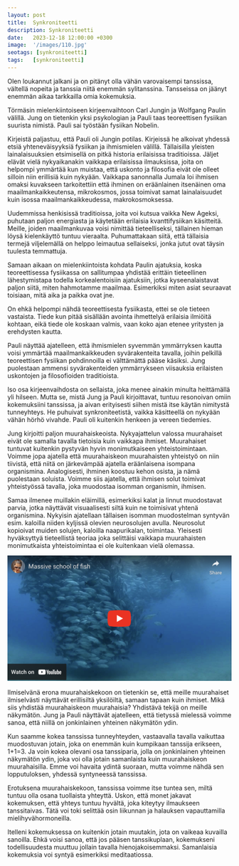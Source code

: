 ```yaml
---
layout: post
title:  Synkroniteetti
description: Synkroniteetti
date:   2023-12-18 12:00:00 +0300
image:  '/images/110.jpg'
seotags: [synkroniteetti]
tags:   [synkroniteetti]
---
```

Olen loukannut jalkani ja on pitänyt olla vähän varovaisempi tanssissa, vältellä nopeita ja tanssia niitä enemmän sylitanssina. Tansseissa on jäänyt enemmän aikaa tarkkailla omia kokemuksia.

Törmäsin mielenkiintoiseen kirjeenvaihtoon Carl Jungin ja Wolfgang Paulin välillä. Jung on tietenkin yksi psykologian ja Pauli taas teoreettisen fysiikan suurista nimistä. Pauli sai työstään fysiikan Nobelin.

Kirjeistä paljastuu, että Pauli oli Jungin potilas. Kirjeissä he alkoivat yhdessä etsiä yhteneväisyyksiä fysiikan ja ihmismielen välillä. Tällaisilla yleisten lainalaisuuksien etsimisellä on pitkä historia erilaisissa traditioissa. Jäljet elävät vielä nykyaikanakin vaikkapa erilaisissa ilmauksissa, joita on helpompi ymmärtää kun muistaa, että uskonto ja filosofia eivät ole olleet silloin niin erillisiä kuin nykyään. Vaikkapa sanonnalla Jumala loi ihmisen omaksi kuvakseen tarkoitettiin että ihminen on eräänlainen itsenäinen oma maailmankaikkeutensa, mikrokosmos, jossa toimivat samat lainalaisuudet kuin isossa maailmankaikkeudessa, makrokosmoksessa.

Uudemmissa henkisissä traditioissa, joita voi kutsua vaikka New Ageksi, puhutaan paljon energiasta ja käytetään erilaisia kvanttifysiikan käsitteitä. Meille, joiden maailmankuvaa voisi nimittää tieteelliseksi, tällainen hieman löysä kielenkäyttö tuntuu vieraalta. Puhumattakaan siitä, että tällaisia termejä viljelemällä on helppo leimautua sellaiseksi, jonka jutut ovat täysin tuulesta temmattuja.

Samaan aikaan on mielenkiintoista kohdata Paulin ajatuksia, koska teoreettisessa fysiikassa on sallitumpaa yhdistää erittäin tieteellinen lähestymistapa todella korkealentoisiin ajatuksiin, jotka kyseenalaistavat paljon siitä, miten hahmotamme maailmaa. Esimerkiksi miten asiat seuraavat toisiaan, mitä aika ja paikka ovat jne.

On ehkä helpompi nähdä teoreettisesta fysiikasta, ettei se ole tieteen vastaista. Tiede kun pitää sisällään avointa ihmettelyä erilaisia ilmiöitä kohtaan, eikä tiede ole koskaan valmis, vaan koko ajan etenee yritysten ja erehdysten kautta.

Pauli näyttää ajatelleen, että ihmismielen syvemmän ymmärryksen kautta voisi ymmärtää maailmankaikkeuden syvärakenteita tavalla, joihin pelkillä teoreettisen fysiikan pohdinnoilla ei välttämättä pääse käsiksi. Jung puolestaan ammensi syvärakenteiden ymmärrykseen viisauksia erilaisten uskontojen ja filosofioiden traditioista.

Iso osa kirjeenvaihdosta on sellaista, joka menee ainakin minulta heittämällä yli hilseen. Mutta se, mistä Jung ja Pauli kirjoittavat, tuntuu resonoivan omiin kokemuksiini tanssissa, ja aivan erityisesti siihen mistä itse käytän nimitystä tunneyhteys. He puhuivat synkroniteetistä, vaikka käsitteellä on nykyään vähän hörhö vivahde. Pauli oli kuitenkin henkeen ja vereen tiedemies.

Jung kirjoitti paljon muurahaiskeoista. Nykyajattelun valossa muurahaiset eivät ole samalla tavalla tietoisia kuin vaikkapa ihmiset. Muurahaiset tuntuvat kuitenkin pystyvän hyvin monimutkaiseen yhteistoimintaan. Voimme jopa ajatella että muurahaiskeon muurahaisten yhteistyö on niin tiivistä, että niitä on järkevämpää ajatella eräänlaisena isompana organismina. Analogisesti, ihminen koostuu kehon osista, ja nämä puolestaan soluista. Voimme siis ajatella, että ihmisen solut toimivat yhteistyössä tavalla, joka muodostaa isomman organismin, ihmisen.

Samaa ilmenee muillakin eläimillä, esimerkiksi kalat ja linnut muodostavat parvia, jotka näyttävät visuaalisesti siltä kuin ne toimisivat yhtenä organismina. Nykyisin ajatellaan tällaisen isomman muodostelman syntyvän esim. kaloilla niiden kyljissä olevien neurosolujen avulla. Neurosolut kopioivat muiden solujen, kaloilla naapurikalan, toimintaa. Yleisesti hyväksyttyä tieteellistä teoriaa joka selittäisi vaikkapa muurahaisten monimutkaista yhteistoimintaa ei ole kuitenkaan vielä olemassa.

[![Massive School of Fish](/images/massive-school-of-fish-preview.png)](https://www.youtube.com/watch?v=aSnKX1Hz3tY "Massive School of Fish")

Ilmiselvänä erona muurahaiskekoon on tietenkin se, että meille muurahaiset ilmiselvästi näyttävät erillisiltä yksilöiltä, samaan tapaan kuin ihmiset. Mikä siis yhdistää muurahaiskeon muurahaisia? Yhdistävä tekijä on meille näkymätön. Jung ja Pauli näyttävät ajatelleen, että tietyssä mielessä voimme sanoa, että niillä on jonkinlainen yhteinen näkymätön ydin.

Kun saamme kokea tanssissa tunneyhteyden, vastaavalla tavalla vaikuttaa muodostuvan jotain, joka on enemmän kuin kumpikaan tanssija erikseen, 1+1=3. Ja voin kokea olevani osa tanssiparia, jolla on jonkinlainen yhteinen näkymätön ydin, joka voi olla jotain samanlaista kuin muurahaiskeon muurahaisilla. Emme voi havaita ydintä suoraan, mutta voimme nähdä sen lopputuloksen, yhdessä syntyneessä tanssissa.

Erotuksena muurahaiskekoon, tanssissa voimme itse tuntea sen, miltä tuntuu olla osana tuollaista yhteyttä. Uskon, että monet jakavat kokemuksen, että yhteys tuntuu hyvältä, joka kiteytyy ilmaukseen tanssitaivas. Tätä voi toki selittää osin liikunnan ja halauksen vapauttamilla mielihyvähormoneilla.

Itelleni kokemuksessa on kuitenkin jotain muutakin, jota on vaikeaa kuvailla sanoilla. Ehkä voisi sanoa, että jos pääsen tanssikuplaan, kokemukseni todellisuudesta muuttuu jollain tavalla hienojakoisemmaksi. Samanlaisia kokemuksia voi syntyä esimerkiksi meditaatiossa.
